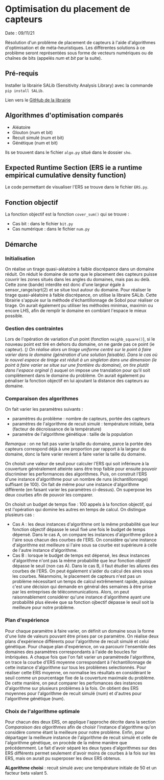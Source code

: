 # Optimisation du placement de capteurs

Date : 09/11/21

Résolution d'un problème de placement de capteurs à l'aide d'algorithmes d'optimisation et de méta-heuristiques.
Les différentes solutions  à ce problème seront représentées sous forme de vecteurs numériques ou de chaînes de bits (appelés _num_ et _bit_ par la suite).

## Pré-requis
Installer la librairie SALib (Sensitivity Analysis Library) avec la commande `pip install SALib`.

Lien vers le [GitHub de la librairie](https://github.com/SALib/SALib)

## Algorithmes d'optimisation comparés
- Aléatoire
- Glouton (num et bit)
- Recuit simulé (num et bit)
- Génétique (num et bit)

Ils se trouvent dans le fichier `algo.py` situé dans le dossier `sho`.

## Expected Runtime Section (ERS ie a runtime empirical cumulative density function)
Le code permettant de visualiser l'ERS se trouve dans le fichier `ERS.py`.

## Fonction objectif
La fonction objectif est la fonction `cover_sum()` qui se trouve :
- Cas bit : dans le fichier `bit.py`
- Cas numérique : dans le fichier `num.py`

## Démarche

### Initialisation
On réalise un tirage quasi-aléatoire à faible discrépance dans un domaine réduit.
On réduit le domaine de sorte que le placement des capteurs puisse couvrir les zones
situés dans les angles du domaines, mais pas au delà. Cette zone (bande) interdite est
donc d'une largeur égale à sensor_range/sqrt(2) et se situe tout autour du domaine.
Pour réaliser le tirage quasi-aléatoire à faible discrépance, on utilise la libraire SALib.
Cette librairie s'appuie sur la méthode d'échantillonnage de Sobol pour réaliser ce tirage.
On aurait également pu utiliser les méthodes minimax, maximin ou encore LHS, afin de remplir
le domaine en comblant l'espace le mieux possible.

### Gestion des contraintes
Lors de l'opération de variation d'un point (fonction `neighb_square()`), si le nouveau point
est tiré en dehors du domaine, on ne garde pas ce point (ie capteur). (*)
On réalise alors un tirage uniforme centré sur le point à faire varier dans le domaine
(génération d'une solution faisable).
Dans le cas où le nouvel espace de tirage est réduit à un singleton dans une dimension (le point
à faire varier se situe sur une frontière du domaine), on tire plutôt dans l'espace orginal (*) auquel
on impose une translation pour qu'il soit complètement dans le domaine du problème.
On aurait également pu pénaliser la fonction objectif en lui ajoutant la distance des capteurs
au domaine.

### Comparaison des algorithmes
On fait varier les paramètres suivants :
- paramètres du problème : nombre de capteurs, portée des capteurs
- paramètres de l'algorithme de recuit simulé : température initiale, beta (facteur de
décroissance de la température)
- paramètre de l'algorithme génétique : taille de la population

_Remarque_ : on ne fait pas varier la taille du domaine, parce la portée des capteurs correspond
déjà à une proportion par rapport à la largeur du domaine, donc la faire varier revient à
faire varier la taille du domaine.

On choisit une valeur de seuil pour calculer l'ERS qui soit inférieure à la couverture généralement
atteinte sans être trop faible pour ensuite pouvoir discriminer les performances des algorithmes.
Puis, on construit l'ERS d'une instance d'algorithme pour un nombre de runs (échantillonnage)
suffisant (ie 100). On fait de même pour une instance d'algorithme différente (en faisant varier les
paramètres ci-dessus). On superpose les deux courbes afin de pouvoir les comparer.

On choisit un budget de temps fixe : 100 appels à la fonction objectif, qui est l'opération qui
domine les autres en temps de calcul.
On distingue plusieurs cas :
- Cas A : les deux instances d'algorithme ont la même probabilité que leur fonction objectif
dépasse le seuil fixé une fois le budget de temps dépensé.
Dans le cas A, on compare les instances d'algorithme grâce à l'aire sous chacun des courbes de l'ERS.
On considère qu'une instance d'algorithme est meilleure si l'aire sous sa courbe est supérieure à celle
de l'autre instance d'algorithme.
- Cas B : lorsque le budget de temps est dépensé, les deux instances d'algorithme n'ont pas la même
probabilité que leur fonction objectif dépasse le seuil (non cas A).
Dans le cas B, il faut étudier les allures des courbes de l'ERS. On peut également s'aider du calcul
des aires sous les courbes. Néanmoins, le placement de capteurs n'est pas un problème nécessitant
un temps de calcul extrêmement rapide, puisque c'est une décision qui demande en général des semaines à
être prise par les entreprises de télécommunications. Alors, on peut raisonnablement considérer qu'une
instance d'algorithme ayant une probabilité plus élevée que sa fonction ojbectif dépasse le seuil soit
la meilleure pour notre problème.

### Plan d'expérience
Pour chaque paramètre à faire varier, on définit un domaine sous la forme d'une liste de valeurs pouvant
être prises par ce paramètre.
On réalise deux plans d'expérience différents pour l'algorithme de recuit simulé et celui génétique.
Pour chaque plan d'expérience, on va parcourir l'ensemble des domaines des paramètres correspondants
à l'aide de boucles for imbriquées.
A chaque fois que l'on fait varier un paramètrede l'algorithme, on trace la courbe d'ERS moyenne correspondant
à l'échantillonnage de cette instance d'algorithme sur tous les problèmes selectionnés.
Pour réaliser cette ERS moyenne, on normalise les résultats en considérant le seuil comme un pourcentage fixe
de la couverture maximale du problème. De cette manière, on peut comparer les perfomances des instances
d'algorithme sur plusieurs problèmes à la fois.
On obtient des ERS moyennes pour l'algorithme de recuit simulé (num) et d'autres pour l'algorithme génétique (num).

### Choix de l'algorithme optimale
Pour chacun des deux ERS, on applique l'approche décrite dans la section _Comparaison des algorithmes_ afin
de choisir l'instance d'algorithme qu'on considère comme étant la meilleure pour notre problème.
Enfin, pour départager la meilleure instance de l'algorithme de recuit simulé et celle de l'algorithme génétique,
on procède de la même manière que précédemment.
Le fait d'avoir séparé les deux types d'algorithmes sur des ERS différents permet seulement d'avoir moins
de courbes à la fois sur les ERS, mais on aurait pu superposer les deux ERS obtenus.

**ALgorithme choisi** : recuit simulé avec une température initiale de 50 et un facteur beta valant 5.
